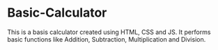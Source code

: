 # Basic-Calculator
This is a basis calculator created using HTML, CSS and JS. It performs basic functions like Addition, Subtraction, Multiplication and Division.  
